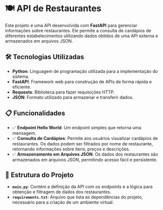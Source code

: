 # 🍽️ API de Restaurantes

Este projeto é uma API desenvolvida com **FastAPI** para gerenciar informações sobre restaurantes. Ele permite a consulta de cardápios de diferentes estabelecimentos utilizando dados obtidos de uma API externa e armazenados em arquivos JSON.

## 🛠 Tecnologias Utilizadas
- **Python**: Linguagem de programação utilizada para a implementação do sistema.
- **FastAPI**: Framework web para construção de APIs de forma rápida e eficiente.
- **Requests**: Biblioteca para fazer requisições HTTP.
- **JSON**: Formato utilizado para armazenar e transferir dados.

## 📋 Funcionalidades
- ✅ **Endpoint Hello World**: Um endpoint simples que retorna uma mensagem.
- ✅ **Consulta de Cardápios**: Permite aos usuários visualizar cardápios de restaurantes. Os dados podem ser filtrados por nome de restaurante, retornando informações sobre itens, preços e descrições.
- ✅ **Armazenamento em Arquivos JSON**: Os dados dos restaurantes são armazenados em arquivos JSON, permitindo acesso fácil e persistente.

## 📂 Estrutura do Projeto
- **`main.py`**: Contém a definição da API com os endpoints e a lógica para obtenção e filtragem de dados dos restaurantes.
- **`requirements.txt`**: Arquivo que lista as dependências do projeto, necessário para a criação de um ambiente virtual.

